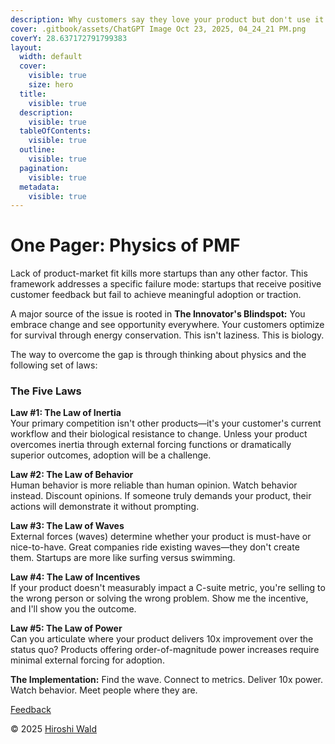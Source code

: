```yaml
---
description: Why customers say they love your product but don't use it.
cover: .gitbook/assets/ChatGPT Image Oct 23, 2025, 04_24_21 PM.png
coverY: 28.637172791799383
layout:
  width: default
  cover:
    visible: true
    size: hero
  title:
    visible: true
  description:
    visible: true
  tableOfContents:
    visible: true
  outline:
    visible: true
  pagination:
    visible: true
  metadata:
    visible: true
---
```


# One Pager: Physics of PMF

Lack of product-market fit kills more startups than any other factor. This framework addresses a specific failure mode: startups that receive positive customer feedback but fail to achieve meaningful adoption or traction.&#x20;

A major source of the issue is rooted in **The Innovator's Blindspot:** You embrace change and see opportunity everywhere. Your customers optimize for survival through energy conservation. This isn't laziness. This is biology.

The way to overcome the gap is through thinking about physics and the following set of laws:

### The Five Laws

**Law #1: The Law of Inertia**\
Your primary competition isn't other products—it's your customer's current workflow and their biological resistance to change. Unless your product overcomes inertia through external forcing functions or dramatically superior outcomes, adoption will be a challenge.

**Law #2: The Law of Behavior**\
Human behavior is more reliable than human opinion. Watch behavior instead. Discount opinions. If someone truly demands your product, their actions will demonstrate it without prompting.

**Law #3: The Law of Waves**\
External forces (waves) determine whether your product is must-have or nice-to-have. Great companies ride existing waves—they don't create them. Startups are more like surfing versus swimming.

**Law #4: The Law of Incentives**\
If your product doesn't measurably impact a C-suite metric, you're selling to the wrong person or solving the wrong problem. Show me the incentive, and I'll show you the outcome.

**Law #5: The Law of Power**\
Can you articulate where your product delivers 10x improvement over the status quo? Products offering order-of-magnitude power increases require minimal external forcing for adoption.

**The Implementation:** Find the wave. Connect to metrics. Deliver 10x power. Watch behavior. Meet people where they are.

[Feedback](https://forms.gle/YpfzMKBTSTjisAz97)

© 2025 [Hiroshi Wald](https://www.google.com/url?q=https://www.linkedin.com/in/hiroshiwald/\&sa=D\&source=editors\&ust=1761262015374424\&usg=AOvVaw3fOapmQrvsbIxMPzl-3rNN)

